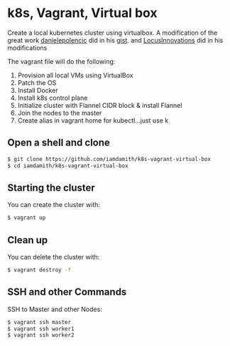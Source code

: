 # k8s, Vagrant, Virtual box

Create a local kubernetes cluster using virtualbox. A modification of the great work [danielepolencic](https://github.com/danielepolencic) did in his [gist](https://gist.github.com/danielepolencic/ef4ddb763fd9a18bf2f1eaaa2e337544). and [LocusInnovations](https://github.com/LocusInnovations/k8s-vagrant-virtualbox) did in his modifications


The vagrant file will do the following:
1.  Provision all local VMs using VirtualBox
2.  Patch the OS
3.  Install Docker
4.  Install k8s control plane
5.  Initialize cluster with Flannel CIDR block & install Flannel
6.  Join the nodes to the master
7.  Create alias in vagrant home for kubectl...just use k



## Open a shell and clone

```bash
$ git clone https://github.com/iamdamith/k8s-vagrant-virtual-box
$ cd iamdamith/k8s-vagrant-virtual-box
```

## Starting the cluster

You can create the cluster with:

```bash
$ vagrant up
```

## Clean up

You can delete the cluster with:

```bash
$ vagrant destroy -f
```

## SSH and other Commands

SSH to Master and other Nodes:

```bash
$ vagrant ssh master
$ vagrant ssh worker1
$ vagrant ssh worker2
```
